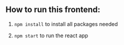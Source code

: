 ## How to run this frontend:

1. `npm install` to install all packages needed

2. `npm start` to run the react app
